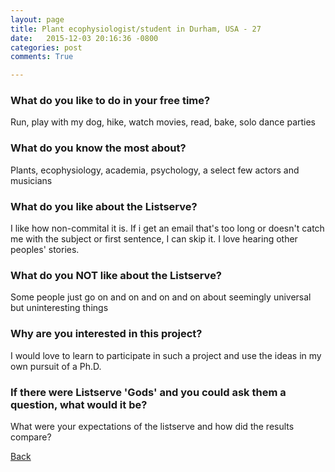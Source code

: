 ```yaml
---
layout: page
title: Plant ecophysiologist/student in Durham, USA - 27
date:   2015-12-03 20:16:36 -0800
categories: post
comments: True

---
```


### What do you like to do in your free time?
<p>Run, play with my dog, hike, watch movies, read, bake, solo dance parties</p>

### What do you know the most about?
<p>Plants, ecophysiology, academia, psychology, a select few actors and musicians
</p>

### What do you like about the Listserve?
<p>I like how non-commital it is. If i get an email that's too long or doesn't catch me with the subject or first sentence, I can skip it. I love hearing other peoples' stories.</p>

### What do you NOT like about the Listserve?
<p>Some people just go on and on and on and on about seemingly universal but uninteresting things</p>

### Why are you interested in this project?
<p>I would love to learn to participate in such a project and use the ideas in my own pursuit of a Ph.D.</p>

### If there were Listserve 'Gods' and you could ask them a question, what would it be?
<p>What were your expectations of the listserve and how did the results compare?</p>

[Back][1]

[1]: /responders/all